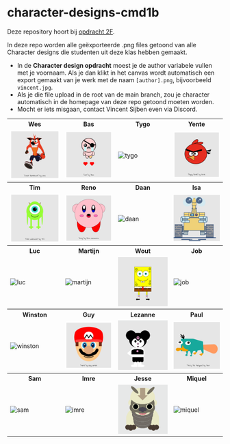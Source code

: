 # character-designs-cmd1b
Deze repository hoort bij [opdracht 2F](https://cmd-viscom.gitbook.io/1-2-mmt2/lesprogramma/2-shapes-and-colors/indeling-werkcollege#opdracht-f-character-design).

In deze repo worden alle geëxporteerde .png files getoond van alle Character designs die studenten uit deze klas hebben gemaakt.

* In de **Character design opdracht** moest je de author variabele vullen met je voornaam. Als je dan klikt in het canvas wordt automatisch een export gemaakt van je werk met de naam `[author].png`, bijvoorbeeld `vincent.jpg`.
* Als je die file upload in de root van de main branch, zou je character automatisch in de homepage van deze repo getoond moeten worden.
* Mocht er iets misgaan, contact Vincent Sijben even via Discord.
<table><tr>
<th>Wes</th>
<th>Bas</th>
<th>Tygo</th>
<th>Yente</th>
</tr><tr>
<td><img src="wes.png" alt="wes" width="200" /></td>
<td><img src="bas.png" alt="bas" width="200" /></td>
<td><img src="tygo.png" alt="tygo" width="200" /></td>
<td><img src="yente.png" alt="yente" width="200" /></td>
</tr>
<tr>
<th>Tim</th>
<th>Reno</th>
<th>Daan</th>
<th>Isa</th>
</tr><tr>
<td><img src="tim.png" alt="tim" width="200" /></td>
<td><img src="reno.png" alt="reno" width="200" /></td>
<td><img src="daan.png" alt="daan" width="200" /></td>
<td><img src="isa.png" alt="isa" width="200" /></td>
</tr>
<tr>
<th>Luc</th>
<th>Martijn</th>
<th>Wout</th>
<th>Job</th>
</tr><tr>
<td><img src="luc.png" alt="luc" width="200" /></td>
<td><img src="martijn.png" alt="martijn" width="200" /></td>
<td><img src="wout.png" alt="wout" width="200" /></td>
<td><img src="job.png" alt="job" width="200" /></td>
</tr>
<tr>
<th>Winston</th>
<th>Guy</th>
<th>Lezanne</th>
<th>Paul</th>
</tr><tr>
<td><img src="winston.png" alt="winston" width="200" /></td>
<td><img src="guy.png" alt="guy" width="200" /></td>
<td><img src="lezanne.png" alt="lezanne" width="200" /></td>
<td><img src="paul.png" alt="paul" width="200" /></td>
</tr>
<tr>
<th>Sam</th>
<th>Imre</th>
<th>Jesse</th>
<th>Miquel</th>
</tr><tr>
<td><img src="sam.png" alt="sam" width="200" /></td>
<td><img src="imre.png" alt="imre" width="200" /></td>
<td><img src="jesse.png" alt="jesse" width="200" /></td>
<td><img src="miquel.png" alt="miquel" width="200" /></td>
</tr>
</table>